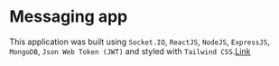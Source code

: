 # Messaging app

This application was built using `Socket.IO`, `ReactJS`, `NodeJS`, `ExpressJS`, `MongoDB`, `Json Web Token (JWT)` and styled with `Tailwind CSS`.[Link](https://doconnect.onrender.com/)
